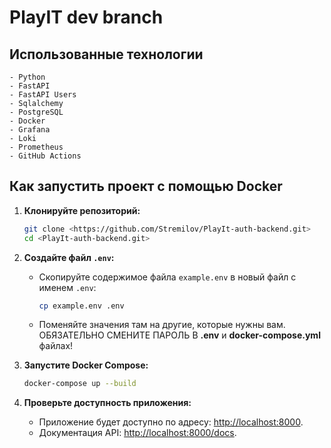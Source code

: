 
# PlayIT dev branch

## Использованные технологии
```
- Python
- FastAPI
- FastAPI Users
- Sqlalchemy
- PostgreSQL
- Docker
- Grafana
- Loki
- Prometheus
- GitHub Actions
```

## Как запустить проект с помощью Docker

1. **Клонируйте репозиторий:**
   ```bash
   git clone <https://github.com/Stremilov/PlayIt-auth-backend.git>
   cd <PlayIt-auth-backend.git>
   ```

2. **Создайте файл `.env`:**
   - Скопируйте содержимое файла `example.env` в новый файл с именем `.env`:
     ```bash
     cp example.env .env
     ```
   - Поменяйте значения там на другие, которые нужны вам. ОБЯЗАТЕЛЬНО СМЕНИТЕ ПАРОЛЬ В **.env** и **docker-compose.yml** файлах!

3. **Запустите Docker Compose:**
   ```bash
   docker-compose up --build
   ```

4. **Проверьте доступность приложения:**
   - Приложение будет доступно по адресу: [http://localhost:8000](http://localhost:8000).
   - Документация API: [http://localhost:8000/docs](http://localhost:8000/docs).

